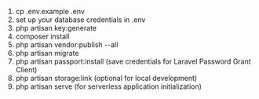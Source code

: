 1. cp .env.example .env
2. set up your database credentials in .env
3. php artisan key:generate
4. composer install
5. php artisan vendor:publish --all
6. php artisan migrate
7. php artisan passport:install (save credentials for Laravel Password Grant Client)
8. php artisan storage:link (optional for local development)
9. php artisan serve (for serverless application initialization)
